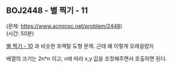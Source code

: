 ## BOJ2448 - 별 찍기 - 11  
(문제: https://www.acmicpc.net/problem/2448)  
(시간: 50분)  

[별 찍기 - 10](/src/BOJ2447) 과 비슷한 프랙탈 도형 문제. 근데 왜 이렇게 오래걸렸지  

배열의 크기는 2n\*n 이고, n에 따라 x,y 값을 조정해주면서 호출하면 된다.  
